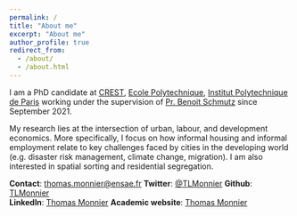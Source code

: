 ```yaml
---
permalink: /
title: "About me"
excerpt: "About me"
author_profile: true
redirect_from: 
  - /about/
  - /about.html
---
```


I am a PhD candidate at [CREST](https://crest.science/), [Ecole Polytechnique](https://www.polytechnique.edu/en), [Institut Polytechnique de Paris](https://www.ip-paris.fr/en) working under the supervision of [Pr. Benoit Schmutz](https://sites.google.com/site/benoitschmutz/) since September 2021.

My research lies at the intersection of urban, labour, and development economics. More specifically, I focus on how informal housing and informal employment relate to key challenges faced by cities in the developing world (e.g. disaster risk management, climate change, migration). I am also interested in spatial sorting and residential segregation.

**Contact**: [thomas.monnier@ensae.fr](mailto:thomas.monnier@ensae.fr)
**Twitter**: [@TLMonnier](https://twitter.com/TLMonnier)
**Github**: [TLMonnier](https://github.com/TLMonnier)\
**LinkedIn**: [Thomas Monnier](https://www.linkedin.com/in/tlmonnier/)
**Academic website**: [Thomas Monnier](https://crest.science/user/thomas-monnier/)
